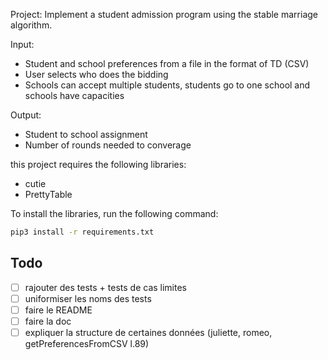 Project:
Implement a student admission program using the stable marriage algorithm.

Input:
 - Student and school preferences from a file in the format of TD (CSV)
 - User selects who does the bidding
 - Schools can accept multiple students, students go to one school and schools have capacities

Output:
 - Student to school assignment
 - Number of rounds needed to converage


this project requires the following libraries:
 - cutie
 - PrettyTable

To install the libraries, run the following command:
```bash
pip3 install -r requirements.txt
```

## Todo
 - [ ] rajouter des tests + tests de cas limites
 - [ ] uniformiser les noms des tests
 - [ ] faire le README
 - [ ] faire la doc
 - [ ] expliquer la structure de certaines données (juliette, romeo, getPreferencesFromCSV l.89)
